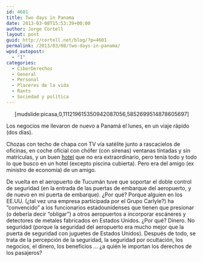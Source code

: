 ```yaml
---
id: 4601
title: Two days in Panama
date: 2013-03-08T15:53:39+00:00
author: Jorge Cortell
layout: post
guid: http://cortell.net/blog/?p=4601
permalink: /2013/03/08/two-days-in-panama/
wpsd_autopost:
  - "1"
categories:
  - CiberDerechos
  - General
  - Personal
  - Placeres de la vida
  - Rants
  - Sociedad y polí­tica
---
```

<p style="text-align: center">
  [mudslide:picasa,0,111219615350942087056,5852699514878605697]
</p>

Los negocios me llevaron de nuevo a Panamá el lunes, en un viaje rápido (dos días).

Chozas con techo de chapa con TV vía satélite junto a rascacielos de oficinas, en coche oficial con chófer (con sirenas) ventanas tintadas y sin matrículas, y un buen <a title="http://www.thebristol.com/panama/index.cfm" href="http://www.thebristol.com/panama/index.cfm" target="_blank">hotel</a> que no era extraordinario, pero tenía todo y todo lo que busco en un hotel (excepto piscina cubierta). Pero era del amigo (ex ministro de economía) de un amigo.

De vuelta en el aeropuerto de Tucumán tuve que soportar el doble control de seguridad (en la entrada de las puertas de embarque del aeropuerto, y de nuevo en mi puerta de embarque). ¿Por qué? Porque alguien en los EE.UU. (¿tal vez una empresa participada por el Grupo Carlyle?) ha &#8220;convencido&#8221; a los funcionarios estadounidenses que tienen que presionar (o debería decir &#8220;obligar&#8221;) a otros aeropuertos a incorporar escáneres y detectores de metales fabricados en Estados Unidos. ¿Por qué? Dinero. No seguridad (porque la seguridad del aeropuerto era mucho mejor que la puerta de seguridad con juguetes de Estados Unidos). Después de todo, se trata de la percepción de la seguridad, la seguridad por ocultación, los negocios, el dinero, los beneficios &#8230; ¿a quién le importan los derechos de los pasajeros?